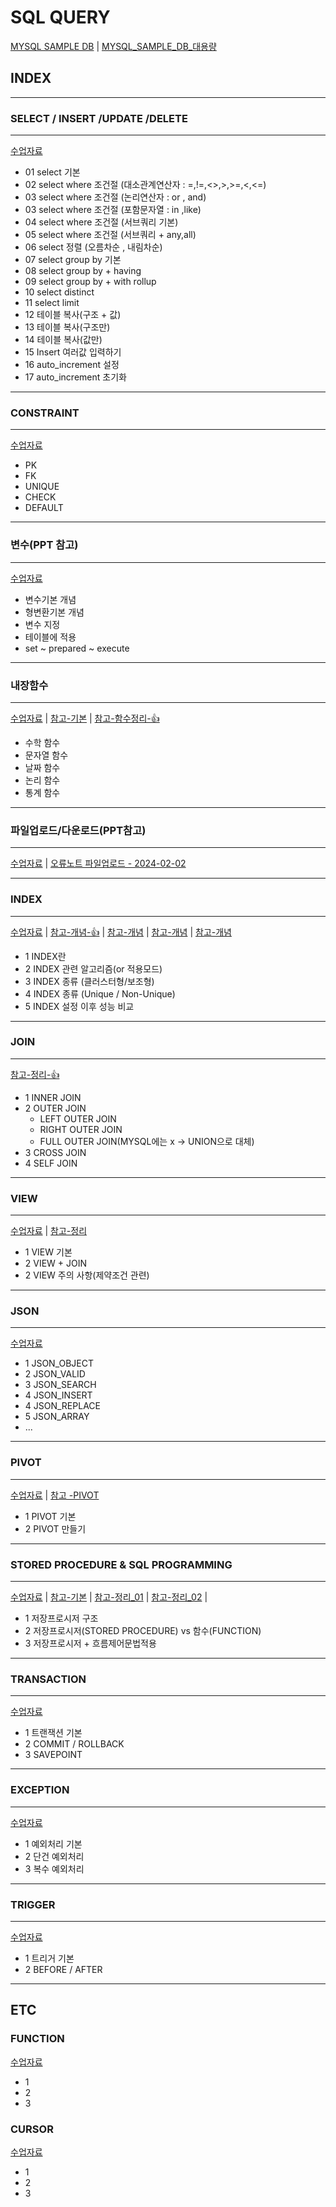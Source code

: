 # SQL QUERY

[MYSQL SAMPLE DB](https://www.mysqltutorial.org/getting-started-with-mysql/mysql-sample-database/)  | 
[MYSQL_SAMPLE_DB_대용량](https://github.com/datacharmer/test_db)<br>

INDEX
---
---
### SELECT / INSERT /UPDATE /DELETE
---
[수업자료](./Ch03) <br>
- 01 select 기본
- 02 select where 조건절 (대소관계연산자 : =,!=,<>,>,>=,<,<=)
- 03 select where 조건절 (논리연산자 : or , and)
- 03 select where 조건절 (포함문자열 : in ,like)
- 04 select where 조건절 (서브쿼리 기본)
- 05 select where 조건절 (서브쿼리 + any,all)
- 06 select 정렬 (오름차순 , 내림차순)
- 07 select group by 기본
- 08 select group by + having
- 09 select group by + with rollup
- 10 select distinct
- 11 select limit
- 12 테이블 복사(구조 + 값)
- 13 테이블 복사(구조만)
- 14 테이블 복사(값만)
- 15 Insert 여러값 입력하기
- 16 auto_increment 설정
- 17 auto_increment 초기화

---
### CONSTRAINT
---
[수업자료](./Ch04) <br>

- PK 
- FK
- UNIQUE
- CHECK
- DEFAULT

---
### 변수(PPT 참고)
---
[수업자료](./Ch05)<br>

- 변수기본 개념
- 형변환기본 개념
- 변수 지정
- 테이블에 적용
- set ~ prepared ~ execute

---
### 내장함수
---
[수업자료](./Ch05) |
[참고-기본](https://velog.io/@wngud4950/MySQL-%EB%82%B4%EC%9E%A5%ED%95%A8%EC%88%98-%EC%A0%95%EB%A6%AC) |
[참고-함수정리-👍](https://www.skyer9.pe.kr/wordpress/?p=4988) <br>
- 수학 함수
- 문자열 함수
- 날짜 함수
- 논리 함수
- 통계 함수

---
### 파일업로드/다운로드(PPT참고)
---
[수업자료](./Ch05) |
[오류노트 파일업로드 - 2024-02-02](./errorDB.md)

---
### INDEX
---
[수업자료](./Ch06) |
[참고-개념-👍](https://inpa.tistory.com/entry/MYSQL-%F0%9F%93%9A-%EC%9D%B8%EB%8D%B1%EC%8A%A4index-%ED%95%B5%EC%8B%AC-%EC%84%A4%EA%B3%84-%EC%82%AC%EC%9A%A9-%EB%AC%B8%EB%B2%95-%F0%9F%92%AF-%EC%B4%9D%EC%A0%95%EB%A6%AC) |
[참고-개념](https://mangkyu.tistory.com/96) |
[참고-개념](https://rachel0115.tistory.com/entry/MySQL-%EC%9D%B8%EB%8D%B1%EC%8A%A4-INDEX-%EC%A0%95%EB%A6%AC-%EB%8F%99%EC%9E%91-%EB%B0%A9%EC%8B%9D-%EC%83%9D%EC%84%B1-%EC%82%AD%EC%A0%9C-%EC%84%A4%EA%B3%84) |
[참고-개념](https://velog.io/@zionedoha/MySQL-%EC%9D%B8%EB%8D%B1%EC%8A%A4-%EC%B5%9C%EC%A0%81%ED%99%94%EC%99%80-%ED%9A%A8%EC%9C%A8%EC%A0%81%EC%9D%B8-%ED%99%9C%EC%9A%A9-%EB%B0%A9%EB%B2%95)<br>

- 1 INDEX란
- 2 INDEX 관련 알고리즘(or 적용모드)
- 3 INDEX 종류 (클러스터형/보조형)
- 4 INDEX 종류 (Unique / Non-Unique)
- 5 INDEX 설정 이후 성능 비교

---
### JOIN
---
[참고-정리-👍](https://inpa.tistory.com/entry/MYSQL-%F0%9F%93%9A-JOIN-%EC%A1%B0%EC%9D%B8-%EA%B7%B8%EB%A6%BC%EC%9C%BC%EB%A1%9C-%EC%95%8C%EA%B8%B0%EC%89%BD%EA%B2%8C-%EC%A0%95%EB%A6%AC)
- 1 INNER JOIN
- 2 OUTER JOIN
  - LEFT OUTER JOIN
  - RIGHT OUTER JOIN
  - FULL OUTER JOIN(MYSQL에는 x -> UNION으로 대체)
- 3 CROSS JOIN
- 4 SELF JOIN

---
### VIEW
---
[수업자료](./Ch06) |
[참고-정리](https://kkamikoon.tistory.com/entry/MySQL-%EB%B7%B0-%EC%83%9D%EC%84%B1%ED%95%98%EA%B8%B0VIEW-%EC%83%9D%EC%84%B1%ED%95%98%EA%B8%B0)
- 1 VIEW 기본
- 2 VIEW + JOIN 
- 2 VIEW 주의 사항(제약조건 관련)

---
### JSON
---
[수업자료](./Ch07)
- 1 JSON_OBJECT
- 2 JSON_VALID
- 3 JSON_SEARCH
- 4 JSON_INSERT
- 4 JSON_REPLACE
- 5 JSON_ARRAY
- ...

---
### PIVOT
---
[수업자료]() | 
[참고 -PIVOT](https://www.delftstack.com/ko/howto/mysql/pivot-table-in-mysql/)
- 1 PIVOT 기본
- 2 PIVOT 만들기

---  
### STORED PROCEDURE & SQL PROGRAMMING
---
[수업자료]() |
[참고-기본](https://velog.io/@donghoim/MySQL-%EC%A0%80%EC%9E%A5-%ED%94%84%EB%A1%9C%EC%8B%9C%EC%A0%80-Stored-Procedure) |
[참고-정리_01](https://hellose7.tistory.com/169) | 
[참고-정리_02](https://ozofweird.tistory.com/entry/MySQL-%EC%A0%80%EC%9E%A5-%ED%94%84%EB%A1%9C%EC%8B%9C%EC%A0%80-%EC%A0%80%EC%9E%A5-%ED%95%A8%EC%88%98) |
- 1 저장프로시저 구조
- 2 저장프로시저(STORED PROCEDURE) vs 함수(FUNCTION)
- 3 저장프로시저 + 흐름제어문법적용

---
### TRANSACTION
---
[수업자료](./Ch08)
- 1 트랜잭션 기본
- 2 COMMIT / ROLLBACK
- 3 SAVEPOINT

---
### EXCEPTION
---
[수업자료](./Ch09)
- 1 예외처리 기본
- 2 단건 예외처리
- 3 복수 예외처리

---
 ### TRIGGER
 ---
 [수업자료](./Ch10)
- 1 트리거 기본
- 2 BEFORE / AFTER
  
---  
ETC
---

### FUNCTION
[수업자료]()
- 1
- 2
- 3


 ### CURSOR
 [수업자료]()
- 1
- 2
- 3


